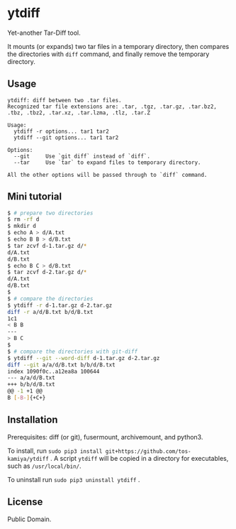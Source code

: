 # ytdiff

Yet-another Tar-Diff tool.

It mounts (or expands) two tar files in a temporary directory,
then compares the directories with `diff` command,
and finally remove the temporary directory.

## Usage

```
ytdiff: diff between two .tar files.
Recognized tar file extensions are: .tar, .tgz, .tar.gz, .tar.bz2, .tbz, .tbz2, .tar.xz, .tar.lzma, .tlz, .tar.Z

Usage:  
  ytdiff -r options... tar1 tar2  
  ytdiff --git options... tar1 tar2  

Options:  
  --git     Use `git diff` instead of `diff`.  
  --tar     Use `tar` to expand files to temporary directory.

All the other options will be passed through to `diff` command.
```

## Mini tutorial

```sh
$ # prepare two directories
$ rm -rf d
$ mkdir d
$ echo A > d/A.txt
$ echo B B > d/B.txt
$ tar zcvf d-1.tar.gz d/*
d/A.txt
d/B.txt
$ echo B C > d/B.txt
$ tar zcvf d-2.tar.gz d/*
d/A.txt
d/B.txt
$
$ # compare the directories
$ ytdiff -r d-1.tar.gz d-2.tar.gz
diff -r a/d/B.txt b/d/B.txt
1c1
< B B
---
> B C
$
$ # compare the directories with git-diff
$ ytdiff --git --word-diff d-1.tar.gz d-2.tar.gz
diff --git a/a/d/B.txt b/b/d/B.txt
index 1090f0c..a12ea8a 100644
--- a/a/d/B.txt
+++ b/b/d/B.txt
@@ -1 +1 @@
B [-B-]{+C+}
```

## Installation

Prerequisites: diff (or git), fusermount, archivemount, and python3.

To install, run `sudo pip3 install git+https://github.com/tos-kamiya/ytdiff` .
A script `ytdiff` will be copied in a directory for executables, such as `/usr/local/bin/`.

To uninstall run `sudo pip3 uninstall ytdiff` .

## License

Public Domain.
